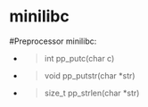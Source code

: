 # minilibc

#Preprocessor minilibc:

- >int pp_putc(char c)
- >void pp_putstr(char *str)
- >size_t pp_strlen(char *str)
